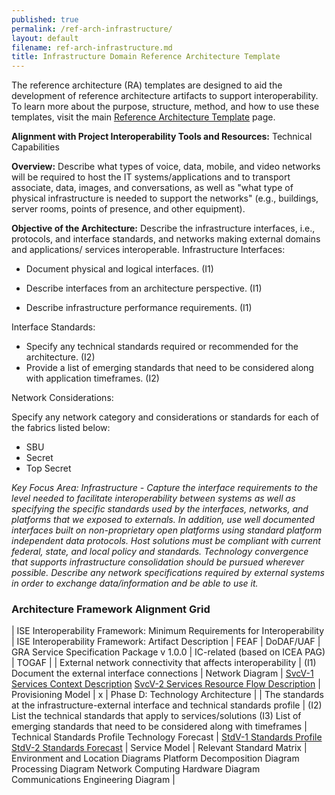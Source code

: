 ```yaml
---
published: true
permalink: /ref-arch-infrastructure/
layout: default
filename: ref-arch-infrastructure.md
title: Infrastructure Domain Reference Architecture Template
---
```


The reference architecture (RA) templates are designed to aid the development of reference architecture artifacts to support interoperability. To learn more about the purpose, structure, method, and how to use these templates, visit the main [Reference Architecture Template](/ref-arch-template) page.

**Alignment with Project Interoperability Tools and Resources:** Technical Capabilities

**Overview:** Describe what types of voice, data, mobile, and video networks will be required to host the IT systems/applications and to transport associate, data, images, and conversations, as well as "what type of physical infrastructure is needed to support the networks" (e.g., buildings, server rooms, points of presence, and other equipment).

**Objective of the Architecture:** Describe the infrastructure interfaces, i.e., protocols, and interface standards, and networks making external domains and applications/ services interoperable. Infrastructure Interfaces:

* Document physical and logical interfaces. (I1)

* Describe interfaces from an architecture perspective. (I1)

* Describe infrastructure performance requirements. (I1)

Interface Standards:

* Specify any technical standards required or recommended for the architecture. (I2)
* Provide a list of emerging standards that need to be considered along with application timeframes. (I2)

Network Considerations:

Specify any network category and considerations or standards for each of the fabrics listed below:

* SBU
* Secret
* Top Secret

*Key Focus Area: Infrastructure - Capture the interface requirements to the level needed to facilitate interoperability between systems as well as specifying the specific standards used by the interfaces, networks, and platforms that we exposed to externals. In addition, use well documented interfaces built on non-proprietary open platforms using standard platform independent data protocols. Host solutions must be compliant with current federal, state, and local policy and standards. Technology convergence that supports infrastructure consolidation should be pursued wherever possible. Describe any network specifications required by external systems in order to exchange data/information and be able to use it.*

### Architecture Framework Alignment Grid

| ISE Interoperability Framework: Minimum Requirements for Interoperability | ISE Interoperability Framework: Artifact Description | FEAF | DoDAF/UAF | GRA Service Specification Package v 1.0.0 | IC-related (based on ICEA PAG) | TOGAF |
| External network connectivity that affects interoperability | (I1) Document the external interface connections | Network Diagram | [SvcV-1 Services Context Description](http://dodcio.defense.gov/dodaf20/dodaf20_services1.aspx) [SvcV-2 Services Resource Flow Description](http://dodcio.defense.gov/dodaf20/dodaf20_services2.aspx) | Provisioning Model | x | Phase D: Technology Architecture |
| The standards at the infrastructure-external interface and technical standards profile | (I2) List the technical standards that apply to services/solutions (I3) List of emerging standards that need to be considered along with timeframes | Technical Standards Profile Technology Forecast | [StdV-1 Standards Profile](http://dodcio.defense.gov/dodaf20/dodaf20_stdv1.aspx) [StdV-2 Standards Forecast](http://dodcio.defense.gov/dodaf20/dodaf20_stdv2.aspx) | Service Model | Relevant Standard Matrix | Environment and Location Diagrams Platform Decomposition Diagram Processing Diagram Network Computing Hardware Diagram Communications Engineering Diagram |
